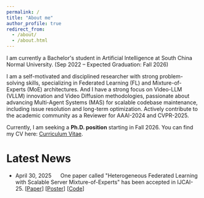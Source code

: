 ```yaml
---
permalink: /
title: "About me"
author_profile: true
redirect_from: 
  - /about/
  - /about.html
---
```

I am currently a Bachelor's student in Artificial Intelligence at South China Normal University. (Sep 2022 – Expected Graduation: Fall 2026)

I am a self-motivated and disciplined researcher with strong problem-solving skills, specializing in Federated Learning (FL) and Mixture-of-Experts (MoE) architectures. And I have a strong focus on Video-LLM (VLLM) innovation and Video Diffusion methodologies, passionate about advancing Multi-Agent Systems (MAS) for scalable codebase maintenance, including issue resolution and long-term optimization. Actively contribute to the academic community as a Reviewer for AAAI-2024 and CVPR-2025.

Currently, I am seeking a **Ph.D. position** starting in Fall 2026. You can find my CV here: [Curriculum Vitae](../assets/CV_Yanzhao_Chen.pdf).

Latest News
======
* April 30, 2025 &nbsp;&nbsp;&nbsp;&nbsp; One paper called "Heterogeneous Federated Learning with Scalable Server Mixture-of-Experts" has been accepted in IJCAI-25. [[Paper](../files/MoE_IJCAI_2025_Cam.pdf)]&nbsp;[[Poster](../files/FedMoE_poster.pdf)]&nbsp;[[Code](https://github.com/FancyAI-SCNU/FedMoE_IJCAI_2025)]
